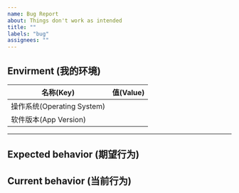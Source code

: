 ```yaml
---
name: Bug Report
about: Things don't work as intended
title: ""
labels: "bug"
assignees: ""
---
```


<!--
  Please take a moment to answer the following questions.

  只有标题没有细节描述的issue将直接关闭，不做回复，给您带来的不便敬请见谅。

  你好！感谢你正在考虑为 Koodo Reader 提交一个 bug。请花一点点时间尽量详细地回答以下基础问题。
-->

<!--
  Making sure you've already done the following things. if the bug still persists, try to describ your problem as detailed as possible

  - I've already installed the latest version of Koodo Reader
  - There are no similar issues on the issue list
  - I've already read the FAQ: https://koodo.960960.xyz/faq

  请确认你已经做了下面这些事情，若 bug 还是显而易见的，尽可详细地描述你的问题。
  - 我已经安装了最新版的 Koodo Reader
  - 我已经搜索了已有的 Issues列表
  - 我已经阅读了 Koodo Reader 的 FAQ：https://koodo.960960.xyz/faq
-->

## Envirment (我的环境)

| 名称(Key)                  | 值(Value) |
| -------------------------- | --------- |
| 操作系统(Operating System) |           |
| 软件版本(App Version)      |           |

---

## Expected behavior (期望行为)

<!--
  What do you expect to happen?

  你期望会发生什么？
-->

## Current behavior (当前行为)

<!--
  What currently happen? To help developers better navigate this problem, please attach some screenshots or files.

  描述 bug 细节，确认出现此问题的复现步骤，例如点击了哪里，发生了什么情况？
  你可以粘贴截图或附件。
-->
